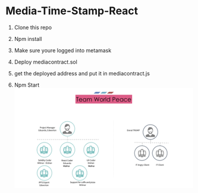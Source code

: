 # Media-Time-Stamp-React


1. Clone this repo

2. Npm install 

3. Make sure youre logged into metamask

4. Deploy mediacontract.sol

5. get the deployed address and put it in mediacontract.js

4. Npm Start 
![GitHub Logo](./public/project-plan.png)
